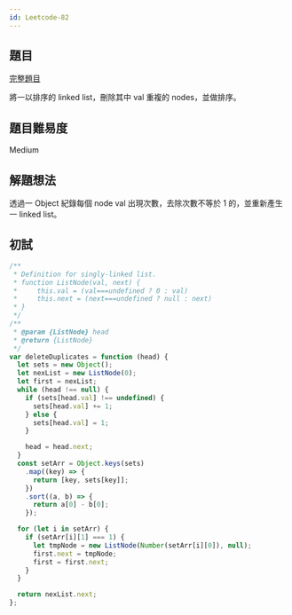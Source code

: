 ```yaml
---
id: Leetcode-82
---
```


## 題目

[完整題目](https://leetcode.com/problems/remove-duplicates-from-sorted-list-ii/)

將一以排序的 linked list，刪除其中 val 重複的 nodes，並做排序。

## 題目難易度

Medium

## 解題想法

透過一 Object 紀錄每個 node val 出現次數，去除次數不等於 1 的，並重新產生一 linked list。

## 初試

```javascript
/**
 * Definition for singly-linked list.
 * function ListNode(val, next) {
 *     this.val = (val===undefined ? 0 : val)
 *     this.next = (next===undefined ? null : next)
 * }
 */
/**
 * @param {ListNode} head
 * @return {ListNode}
 */
var deleteDuplicates = function (head) {
  let sets = new Object();
  let nexList = new ListNode(0);
  let first = nexList;
  while (head !== null) {
    if (sets[head.val] !== undefined) {
      sets[head.val] += 1;
    } else {
      sets[head.val] = 1;
    }

    head = head.next;
  }
  const setArr = Object.keys(sets)
    .map((key) => {
      return [key, sets[key]];
    })
    .sort((a, b) => {
      return a[0] - b[0];
    });

  for (let i in setArr) {
    if (setArr[i][1] === 1) {
      let tmpNode = new ListNode(Number(setArr[i][0]), null);
      first.next = tmpNode;
      first = first.next;
    }
  }

  return nexList.next;
};
```
